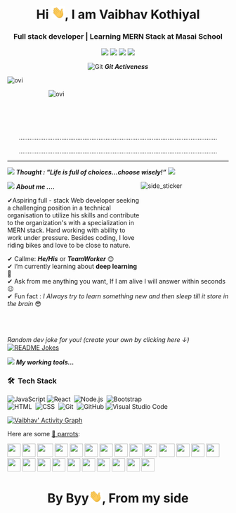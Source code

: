<h1 align="center">Hi <img src="https://raw.githubusercontent.com/ABSphreak/ABSphreak/master/gifs/Hi.gif" width="30px">, I am Vaibhav Kothiyal </h1>





<h3 align="center">Full stack developer | Learning MERN Stack at Masai School</h3>

<p align="center">
<a href="https://www.linkedin.com/in/vaibhavkothiyal"><img src="https://img.shields.io/badge/-Vaibhav%20kothiyal-0077B5?style=flat&logo=Linkedin&logoColor=white"/></a>
<a href="mailto:vaibhavkkothiyal@gmail.com"><img src="https://img.shields.io/badge/-vaibhavkkothiyal@gmail.com-D14836?style=flat&logo=Gmail&logoColor=white"/></a>
<a href="https://www.instagram.com/rishikesh_vibes/?hl=en"><img src="https://img.shields.io/badge/-@vaibhavK-E4405F?style=flat&logo=Instagram&logoColor=white"/></a>
<a href="https://portfolio-vks.herokuapp.com/"><img src="https://img.shields.io/badge/vaibhav-Portfolio-blue"/></a>
</p>


 <p align="center">
 <img src="https://media.giphy.com/media/W5eoZHPpUx9sapR0eu/giphy.gif" width="30px" alt="Git"/>&nbsp;<i><b>Git Activeness</b></i></p>
 
<p>&nbsp;<img align="left" src="https://github-readme-stats.vercel.app/api?username=vaibhavkothiyal&show_icons=true&locale=en&theme=chartreuse-dark" alt="ovi" width="410" />
<p>&nbsp;<img align="right" src="https://github-readme-stats.vercel.app/api?username=vaibhavkothiyal&show_icons=true&locale=en&theme=chartreuse-dark" alt="ovi" width="410" />
<br><br><br><br><br>
<p align="center">................................................................................................................</p>
<p align="center">................................................................................................................</p>
<hr></hr>


  <img src="https://media.giphy.com/media/gH3LO09IOiZIqePwv9/giphy.gif" width="50" /> <b><i align="center">Thought : "Life is full of choices…choose wisely!”</i></b> <img src="https://media.giphy.com/media/qjqUcgIyRjsl2/giphy.gif" width="50" />
</p>

<img align="right" width=200px height=200px alt="side_sticker" src="https://media.giphy.com/media/TEnXkcsHrP4YedChhA/giphy.gif" />

<img src="https://media.giphy.com/media/iY8CRBdQXODJSCERIr/giphy.gif" width="30px">&nbsp;***About me ....***

✔Aspiring full - stack Web developer seeking a challenging position in a technical organisation to utilize his skills and contribute to the organization's with a specialization in MERN stack. Hard working with ability to work under pressure. Besides coding, I love riding bikes and love to be close to nature.

✔ Callme: ***He/His*** or ***TeamWorker*** 😊 <br>
✔ I’m currently learning about **deep learning**🥰<br>
✔ Ask from me anything you want, If I am alive I will answer within seconds 😉<br>
✔ Fun fact : *I Always try to learn something new and then sleep till it store in the brain* 😎<br><br><br><br>
 

<i>Random dev joke for you! (create your own by clicking here ↓)</i><br>
<a href="https://readme-jokes.vercel.app"><img align="center" src="https://readme-jokes.vercel.app/api" alt="README Jokes"></a>


<img src="https://media.giphy.com/media/iY8CRBdQXODJSCERIr/giphy.gif" width="30px">&nbsp;***My working tools...***
<p align="left">

### 🛠 &nbsp;Tech Stack

![JavaScript](https://img.shields.io/badge/-JavaScript-05122A?style=flat&logo=javascript)
![React](https://img.shields.io/badge/-React-05122A?style=flat&logo=react)&nbsp;
![Node.js](https://img.shields.io/badge/-Node.js-05122A?style=flat&logo=node.js)&nbsp;
![Bootstrap](https://img.shields.io/badge/-Bootstrap-05122A?style=flat&logo=bootstrap&logoColor=563D7C)\
![HTML](https://img.shields.io/badge/-HTML-05122A?style=flat&logo=HTML5)&nbsp;
![CSS](https://img.shields.io/badge/-CSS-05122A?style=flat&logo=CSS3&logoColor=1572B6)&nbsp;
![Git](https://img.shields.io/badge/-Git-05122A?style=flat&logo=git)&nbsp;
![GitHub](https://img.shields.io/badge/-GitHub-05122A?style=flat&logo=github)
![Visual Studio Code](https://img.shields.io/badge/-Visual%20Studio%20Code-05122A?style=flat&logo=visual-studio-code&logoColor=007ACC)
  


[![Vaibhav' Activity Graph](https://activity-graph.herokuapp.com/graph?username=vaibhavkothiyal&custom_title=Vaibhav%%20Contribution%20Graph&theme=gruvbox&bg_color=282828&hide_border=true&line=d1a01f&point=c58545)](https://portfolio-vks.herokuapp.com/)


Here are some [🦜 parrots](https://cultofthepartyparrot.com):

<div>
    <img src="https://cultofthepartyparrot.com/parrots/hd/githubparrot.gif" width="30" height="30"/>
    <img src="https://cultofthepartyparrot.com/flags/hd/indiaparrot.gif" width="30" height="30"/>
    <img src="https://cultofthepartyparrot.com/parrots/asyncparrot.gif" width="36" height="30"/>
    <img src="https://cultofthepartyparrot.com/parrots/exceptionallyfastparrot.gif" width="30" height="30"/>
    <img src="https://cultofthepartyparrot.com/parrots/hd/60fpsparrot.gif" width="30" height="30"/>
    <img src="https://cultofthepartyparrot.com/parrots/hd/jumpingparrot.gif" width="30" height="30"/>
    <img src="https://cultofthepartyparrot.com/parrots/hd/opensourceparrot.gif" width="30" height="30"/>
    <img src="https://cultofthepartyparrot.com/parrots/hd/dealwithitnowparrot.gif" width="30" height="30"/>
    <img src="https://cultofthepartyparrot.com/parrots/hd/hypnoparrotlight.gif" width="30" height="30"/>
    <img src="https://cultofthepartyparrot.com/parrots/databaseparrot.gif" width="30" height="30"/>
    <img src="https://cultofthepartyparrot.com/parrots/fixparrot.gif" width="36" height="30"/>
    <img src="https://cultofthepartyparrot.com/parrots/hd/laptop_parrot.gif" width="30" height="30"/>
    <img src="https://cultofthepartyparrot.com/parrots/hd/spinningparrot.gif" width="30" height="30"/>
    <img src="https://cultofthepartyparrot.com/parrots/hd/levitationparrot.gif" width="30" height="30"/>
    <img src="https://cultofthepartyparrot.com/parrots/hd/meldparrot.gif" width="30" height="30"/>
    <img src="https://cultofthepartyparrot.com/parrots/slomoparrot.gif" width="30" height="30"/>
    <img src="https://cultofthepartyparrot.com/parrots/hd/moonwalkingparrot.gif" width="30" height="30"/>
    <img src="https://cultofthepartyparrot.com/parrots/hd/stableparrot.gif" width="30" height="30"/>
    <img src="https://cultofthepartyparrot.com/parrots/hd/scienceparrot.gif" width="30" height="30"/>
    <img src="https://cultofthepartyparrot.com/parrots/hd/pirateparrot.gif" width="30" height="30"/>
    <img src="https://cultofthepartyparrot.com/parrots/hd/footballparrot.gif" width="30" height="30"/>
    <img src="https://cultofthepartyparrot.com/parrots/hd/illuminatiparrot.gif" width="30" height="30"/>
    <img src="https://cultofthepartyparrot.com/parrots/hd/hypnoparrotdark.gif" width="30" height="30"/>
    <img src="https://cultofthepartyparrot.com/parrots/hd/mustacheparrot.gif" width="30" height="30"/>
</div>

<h1 align="center">By Byy<img src="https://raw.githubusercontent.com/ABSphreak/ABSphreak/master/gifs/Hi.gif" width="30px">, From my side </h1>
